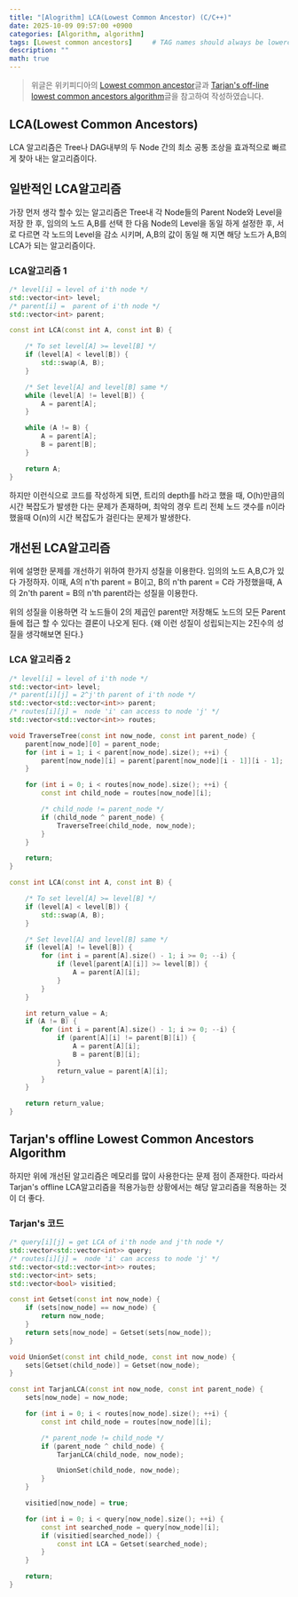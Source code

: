 ```yaml
---
title: "[Alogrithm] LCA(Lowest Common Ancestor) (C/C++)"
date: 2025-10-09 09:57:00 +0900
categories: [Algorithm, algorithm]
tags: [Lowest common ancestors]     # TAG names should always be lowercase
description: ""
math: true
---
```

> 위글은 위키피디아의 [Lowest common ancestor](https://en.wikipedia.org/wiki/Lowest_common_ancestor)글과 [Tarjan's off-line lowest common ancestors algorithm](https://en.wikipedia.org/wiki/Tarjan%27s_off-line_lowest_common_ancestors_algorithm)글을 참고하여 작성하였습니다.

## LCA(Lowest Common Ancestors)
LCA 알고리즘은 Tree나 DAG내부의 두 Node 간의 최소 공통 조상을 효과적으로 빠르게 찾아 내는 알고리즘이다. 

## 일반적인 LCA알고리즘
가장 먼저 생각 할수 있는 알고리즘은 Tree내 각 Node들의 Parent Node와 Level을 저장 한 후, 임의의 노드 A,B를 선택 한 다음 Node의 Level을 동일 하게 설정한 후, 서로 다르면 각 노드의 Level을 감소 시키며, A,B의 값이 동일 해 지면 해당 노드가 A,B의 LCA가 되는 알고리즘이다.

### LCA알고리즘 1
```cpp
/* level[i] = level of i'th node */
std::vector<int> level;
/* parent[i] =  parent of i'th node */
std::vector<int> parent;

const int LCA(const int A, const int B) {

    /* To set level[A] >= level[B] */
    if (level[A] < level[B]) {
        std::swap(A, B);
    }

    /* Set level[A] and level[B] same */
    while (level[A] != level[B]) {
        A = parent[A];
    }

    while (A != B) {
        A = parent[A];
        B = parent[B];
    }

    return A;
}
```
하지만 이런식으로 코드를 작성하게 되면, 트리의 depth를 h라고 했을 때, O(h)만큼의 시간 복잡도가 발생한 다는 문제가 존재하며, 최악의 경우 트리 전체 노드 갯수를 n이라 했을때 O(n)의 시간 복잡도가 걸린다는 문제가 발생한다.

## 개선된 LCA알고리즘
위에 설명한 문제를 개선하기 위하여 한가지 성질을 이용한다. 임의의 노드 A,B,C가 있다 가정하자. 이때, A의 n'th parent = B이고, B의 n'th parent = C라 가정했을때, A의 2n'th parent = B의 n'th parent라는 성질을 이용한다.

위의 성질을 이용하면 각 노드들이 2의 제곱인 parent만 저장해도 노드의 모든 Parent들에 접근 할 수 있다는 결론이 나오게 된다. {왜 이런 성질이 성립되는지는 2진수의 성질을 생각해보면 된다.}

### LCA 알고리즘 2
```cpp
/* level[i] = level of i'th node */
std::vector<int> level;
/* parent[i][j] = 2^j'th parent of i'th node */
std::vector<std::vector<int>> parent;
/* routes[i][j] =  node 'i' can access to node 'j' */
std::vector<std::vector<int>> routes;

void TraverseTree(const int now_node, const int parent_node) {
    parent[now_node][0] = parent_node;
    for (int i = 1; i < parent[now_node].size(); ++i) {
        parent[now_node][i] = parent[parent[now_node][i - 1]][i - 1];
    }

    for (int i = 0; i < routes[now_node].size(); ++i) {
        const int child_node = routes[now_node][i];

        /* child_node != parent_node */
        if (child_node ^ parent_node) {
            TraverseTree(child_node, now_node);
        }
    }

    return;
}

const int LCA(const int A, const int B) {

    /* To set level[A] >= level[B] */
    if (level[A] < level[B]) {
        std::swap(A, B);
    }

    /* Set level[A] and level[B] same */
    if (level[A] != level[B]) {
        for (int i = parent[A].size() - 1; i >= 0; --i) {
            if (level[parent[A][i]] >= level[B]) {
                A = parent[A][i];
            }
        }
    }

    int return_value = A;
    if (A != B) {
        for (int i = parent[A].size() - 1; i >= 0; --i) {
            if (parent[A][i] != parent[B][i]) {
                A = parent[A][i];
                B = parent[B][i];
            }
            return_value = parent[A][i];
        }
    }

    return return_value;
}
```

## Tarjan's offline Lowest Common Ancestors Algorithm
하지만 위에 개선된 알고리즘은 메모리를 많이 사용한다는 문제 점이 존재한다. 따라서 Tarjan's offline LCA알고리즘을 적용가능한 상황에서는 해당 알고리즘을 적용하는 것이 더 좋다.

### Tarjan's 코드
```cpp
/* query[i][j] = get LCA of i'th node and j'th node */
std::vector<std::vector<int>> query;
/* routes[i][j] =  node 'i' can access to node 'j' */
std::vector<std::vector<int>> routes;
std::vector<int> sets;
std::vector<bool> visitied;

const int Getset(const int now_node) {
    if (sets[now_node] == now_node) {
        return now_node;
    }
    return sets[now_node] = Getset(sets[now_node]);
}

void UnionSet(const int child_node, const int now_node) {
    sets[Getset(child_node)] = Getset(now_node);
}

const int TarjanLCA(const int now_node, const int parent_node) {
    sets[now_node] = now_node;

    for (int i = 0; i < routes[now_node].size(); ++i) {
        const int child_node = routes[now_node][i];

        /* parent_node != child_node */
        if (parent_node ^ child_node) {
            TarjanLCA(child_node, now_node);

            UnionSet(child_node, now_node);
        }
    }

    visitied[now_node] = true;

    for (int i = 0; i < query[now_node].size(); ++i) {
        const int searched_node = query[now_node][i];
        if (visitied[searched_node]) {
            const int LCA = Getset(searched_node);
        }
    }

    return;
}
```
